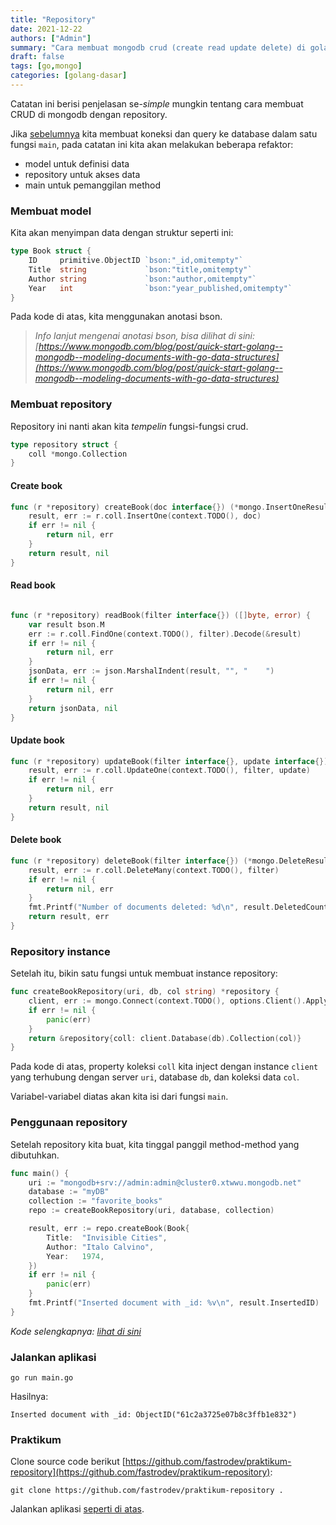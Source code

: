 ```yaml
---
title: "Repository"
date: 2021-12-22
authors: ["Admin"]
summary: "Cara membuat mongodb crud (create read update delete) di golang dengan repository"
draft: false
tags: [go,mongo]
categories: [golang-dasar]
---
```


Catatan ini berisi penjelasan se-*simple* mungkin tentang cara membuat CRUD di mongodb dengan repository.

Jika [sebelumnya](/posts/mongodb) kita membuat koneksi dan query ke database dalam satu fungsi `main`, pada catatan ini kita akan melakukan beberapa refaktor:
- model untuk definisi data
- repository untuk akses data
- main untuk pemanggilan method

### Membuat model
Kita akan menyimpan data dengan struktur seperti ini:
```go
type Book struct {
	ID     primitive.ObjectID `bson:"_id,omitempty"`
	Title  string             `bson:"title,omitempty"`
	Author string             `bson:"author,omitempty"`
	Year   int                `bson:"year_published,omitempty"`
}
```
Pada kode di atas, kita menggunakan anotasi bson.
> *Info lanjut mengenai anotasi bson, bisa dilihat di sini: [https://www.mongodb.com/blog/post/quick-start-golang--mongodb--modeling-documents-with-go-data-structures](https://www.mongodb.com/blog/post/quick-start-golang--mongodb--modeling-documents-with-go-data-structures)*

### Membuat repository
Repository ini nanti akan kita *tempelin* fungsi-fungsi crud.
```go
type repository struct {
	coll *mongo.Collection
}
```

#### Create book
```go
func (r *repository) createBook(doc interface{}) (*mongo.InsertOneResult, error) {
	result, err := r.coll.InsertOne(context.TODO(), doc)
	if err != nil {
		return nil, err
	}
	return result, nil
}
```

#### Read book
```go

func (r *repository) readBook(filter interface{}) ([]byte, error) {
	var result bson.M
	err := r.coll.FindOne(context.TODO(), filter).Decode(&result)
	if err != nil {
		return nil, err
	}
	jsonData, err := json.MarshalIndent(result, "", "    ")
	if err != nil {
		return nil, err
	}
	return jsonData, nil
}
```

#### Update book
```go
func (r *repository) updateBook(filter interface{}, update interface{}) (*mongo.UpdateResult, error) {
	result, err := r.coll.UpdateOne(context.TODO(), filter, update)
	if err != nil {
		return nil, err
	}
	return result, nil
}
```

#### Delete book
```go
func (r *repository) deleteBook(filter interface{}) (*mongo.DeleteResult, error) {
	result, err := r.coll.DeleteMany(context.TODO(), filter)
	if err != nil {
		return nil, err
	}
	fmt.Printf("Number of documents deleted: %d\n", result.DeletedCount)
	return result, err
}
```

### Repository instance
Setelah itu, bikin satu fungsi untuk membuat instance repository:
```go
func createBookRepository(uri, db, col string) *repository {
	client, err := mongo.Connect(context.TODO(), options.Client().ApplyURI(uri))
	if err != nil {
		panic(err)
	}
	return &repository{coll: client.Database(db).Collection(col)}
}
```
Pada kode di atas, property koleksi `coll` kita inject dengan instance `client` yang terhubung dengan server `uri`, database `db`, dan koleksi data `col`.

Variabel-variabel diatas akan kita isi dari fungsi `main`.

### Penggunaan repository
Setelah repository kita buat, kita tinggal panggil method-method yang dibutuhkan.
```go
func main() {
	uri := "mongodb+srv://admin:admin@cluster0.xtwwu.mongodb.net"
	database := "myDB"
	collection := "favorite_books"
	repo := createBookRepository(uri, database, collection)

	result, err := repo.createBook(Book{
		Title:  "Invisible Cities",
		Author: "Italo Calvino",
		Year:   1974,
	})
	if err != nil {
		panic(err)
	}
	fmt.Printf("Inserted document with _id: %v\n", result.InsertedID)
}
```
*Kode selengkapnya: [lihat di sini](https://github.com/fastrodev/praktikum-repository/blob/main/main.go)*

### Jalankan aplikasi
```
go run main.go
```
Hasilnya:
```shell
Inserted document with _id: ObjectID("61c2a3725e07b8c3ffb1e832")
```

### Praktikum
Clone source code berikut [https://github.com/fastrodev/praktikum-repository](https://github.com/fastrodev/praktikum-repository):
```shell
git clone https://github.com/fastrodev/praktikum-repository .
```

Jalankan aplikasi [seperti di atas](#jalankan-aplikasi).
